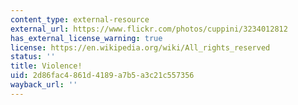 ```yaml
---
content_type: external-resource
external_url: https://www.flickr.com/photos/cuppini/3234012812
has_external_license_warning: true
license: https://en.wikipedia.org/wiki/All_rights_reserved
status: ''
title: Violence!
uid: 2d86fac4-861d-4189-a7b5-a3c21c557356
wayback_url: ''
---
```

